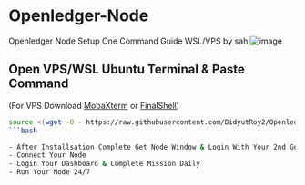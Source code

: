 # Openledger-Node

Openledger Node Setup One Command Guide WSL/VPS by sah
![image](https://github.com/user-attachments/assets/e3ed733f-f1fe-4a35-bce0-d61811848bbf)

## Open VPS/WSL Ubuntu Terminal & Paste Command
(For VPS Download [MobaXterm](https://mobaxterm.mobatek.net/) or [FinalShell](https://www.hostbuf.com/finalshell.html))

```bash
source <(wget -O - https://raw.githubusercontent.com/BidyutRoy2/Openledger-Node/refs/heads/main/Install-Openledger.sh)
```bash

- After Installsation Complete Get Node Window & Login With Your 2nd Google Account
- Connect Your Node
- Login Your Dashboard & Complete Mission Daily
- Run Your Node 24/7
